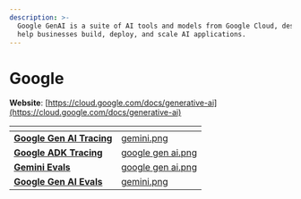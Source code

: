 ```yaml
---
description: >-
  Google GenAI is a suite of AI tools and models from Google Cloud, designed to
  help businesses build, deploy, and scale AI applications.
---
```


# Google

**Website**: [https://cloud.google.com/docs/generative-ai](https://cloud.google.com/docs/generative-ai)

<table data-card-size="large" data-view="cards"><thead><tr><th></th><th data-hidden data-card-cover data-type="files"></th></tr></thead><tbody><tr><td><a href="google-genai-tracing.md"><strong>Google Gen AI Tracing</strong></a></td><td><a href="../../.gitbook/assets/gemini.png">gemini.png</a></td></tr><tr><td><a href="google-adk-tracing.md"><strong>Google ADK Tracing</strong></a></td><td><a href="../../.gitbook/assets/google gen ai.png">google gen ai.png</a></td></tr><tr><td><a href="gemini-evals.md"><strong>Gemini Evals</strong></a></td><td><a href="../../.gitbook/assets/google gen ai.png">google gen ai.png</a></td></tr><tr><td><a href="google-gen-ai-evals.md"><strong>Google Gen AI Evals</strong></a></td><td><a href="../../.gitbook/assets/gemini.png">gemini.png</a></td></tr></tbody></table>

